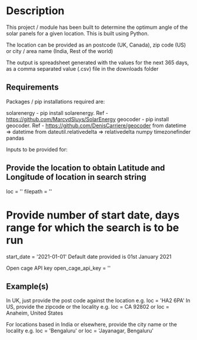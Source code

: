 Description
===========
This project / module has been built to determine the optimum angle of the solar panels for a given location. This is built using Python.

The location can be provided as an postcode (UK, Canada), zip code (US) or city / area name (India, Rest of the world)

The output is spreadsheet generated with the values for the next 365 days, as a comma separated value (.csv) file in the downloads folder

Requirements
------------
Packages / pip installations required are:

solarenergy  - pip install solarenergy. Ref - https://github.com/MarcvdSluys/SolarEnergy
geocoder  - pip install geocoder. Ref - https://github.com/DenisCarriere/geocoder
from datetime => datetime
from dateutil.relativedelta => relativedelta
numpy
timezonefinder
pandas

Inputs to be provided for:
## Provide the location to obtain Latitude and Longitude of location in search string
loc = ''
filepath = ''
# Provide number of start date, days range for which the search is to be run
start_date = '2021-01-01'
Default date provided is 01st January 2021

Open cage API key
open_cage_api_key = ''


Example(s)
------------
In UK, just provide the post code against the location
e.g. 
loc = 'HA2 6PA'
In US, provide the zipcode or the locality
e.g.
loc = CA 92802
or 
loc = Anaheim, United States

For locations based in India or elsewhere, provide the city name or the locality
e.g.
loc = 'Bengaluru'
or loc = 'Jayanagar, Bengaluru'

